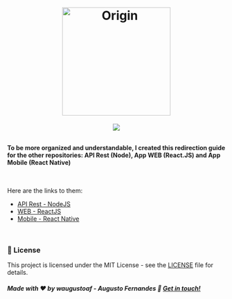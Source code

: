 <h1 align="center">
  <img src="https://i.imgur.com/uzXoW0I.png" alt="Origin" width="250px">
</h1>

<p align="center">
	<img src="https://img.shields.io/github/license/waugustoaf/gobarber?logo=appveyor&style=flat-square" />
</p>
<br>

<strong>
  To be more organized and understandable, I created this redirection guide for the other repositories: 
  API Rest (Node), App WEB (React.JS) and App Mobile (React Native)
</strong>

<br>
<br>
<br>

<p>
  Here are the links to them:
</p>

- [API Rest - NodeJS](https://github.com/waugustoaf/gobarber-back)
- [WEB - ReactJS](https://github.com/waugustoaf/gobarber-web)
- [Mobile - React Native](https://github.com/waugustoaf/gobarber-mobile)

<br>

<h3>📝 License</h3>

This project is licensed under the MIT License - see the [LICENSE](https://github.com/waugustoaf/gobarber-mobile/blob/main/LICENSE) file for details.

##### Made with ♥ by waugustoaf - Augusto Fernandes :wave: [Get in touch!](https://www.linkedin.com/in/waugustoaf/)
